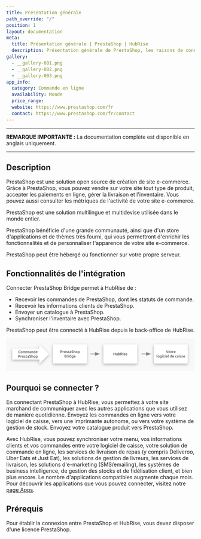 ```yaml
---
title: Présentation générale
path_override: "/"
position: 1
layout: documentation
meta:
  title: Présentation générale | PrestaShop | HubRise
  description: Présentation générale de PrestaShop, les raisons de connecter votre solution de commande à HubRise et fonctionnalités de l'intégration avec HubRise.
gallery:
  - __gallery-001.png
  - __gallery-002.png
  - __gallery-003.png
app_info:
  category: Commande en ligne
  availability: Monde
  price_range:
  website: https://www.prestashop.com/fr
  contact: https://www.prestashop.com/fr/contact
---
```


---

**REMARQUE IMPORTANTE :** La documentation complète est disponible <Link href="/apps/prestashop">en anglais uniquement</Link>.

---

## Description

PrestaShop est une solution open source de création de site e-commerce. Grâce à PrestaShop, vous pouvez vendre sur votre site tout type de produit, accepter les paiements en ligne, gérer la livraison et l'inventaire. Vous pouvez aussi consulter les métriques de l'activité de votre site e-commerce.

PrestaShop est une solution multilingue et multidevise utilisée dans le monde entier.

PrestaShop bénéficie d'une grande communauté, ainsi que d'un store d'applications et de thèmes très fourni, qui vous permettront d'enrichir les fonctionnalités et de personnaliser l'apparence de votre site e-commerce.

PrestaShop peut être hébergé ou fonctionner sur votre propre serveur.

## Fonctionnalités de l'intégration

Connecter PrestaShop Bridge permet à HubRise de :

- Recevoir les commandes de PrestaShop, dont les statuts de commande.
- Recevoir les informations clients de PrestaShop.
- Envoyer un catalogue à PrestaShop.
- Synchroniser l'inventaire avec PrestaShop.

PrestaShop peut être connecté à HubRise depuis le back-office de HubRise.

![Schéma du flux de connexion entre PrestaShop, PrestaShop Bridge et HubRise](./images/000-2x-connection-diagram.png)

## Pourquoi se connecter ?

En connectant PrestaShop à HubRise, vous permettez à votre site marchand de communiquer avec les autres applications que vous utilisez de manière quotidienne. Envoyez les commandes en ligne vers votre logiciel de caisse, vers une imprimante autonome, ou vers votre système de gestion de stock. Envoyez votre catalogue produit vers PrestaShop.

Avec HubRise, vous pouvez synchroniser votre menu, vos informations clients et vos commandes entre votre logiciel de caisse, votre solution de commande en ligne, les services de livraison de repas (y compris Deliveroo, Uber Eats et Just Eat), les solutions de gestion de livreurs, les services de livraison, les solutions d'e-marketing (SMS/emailing), les systèmes de business intelligence, de gestion des stocks et de fidélisation client, et bien plus encore. Le nombre d'applications compatibles augmente chaque mois. Pour découvrir les applications que vous pouvez connecter, visitez notre [page Apps](/apps).

## Prérequis

Pour établir la connexion entre PrestaShop et HubRise, vous devez disposer d'une licence PrestaShop.
